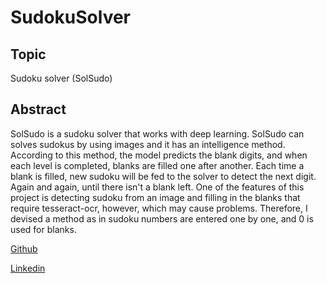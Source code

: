 # SudokuSolver

## Topic
Sudoku solver (SolSudo)

## Abstract
SolSudo is a sudoku solver that works with deep learning. SolSudo can solves sudokus by using images and it has an intelligence method. According to this method, the model predicts the blank digits, and when each level is completed, blanks are filled one after another. Each time a blank is filled, new sudoku will be fed to the solver to detect the next digit. Again and again, until there isn't a blank left. One of the features of this project is detecting sudoku from an image and filling in the blanks that require tesseract-ocr, however, which may cause problems. Therefore, I devised a method as in sudoku numbers are entered one by one, and 0 is used for blanks.

[Github](https://github.com/AryaKoureshi/SolSudo)

[Linkedin](https://www.linkedin.com/posts/arya-koureshi_deeplearning-python-tensorflow-activity-6711641409658716160-kdSD)
